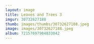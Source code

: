 ```yaml
---
layout: image
title: Leaves and Trees 3
imgur: 30732627188
thumb: images/thumbs/30732627188.jpeg
image: images/30732627188.jpeg
album: 72157697984833042
---
```


